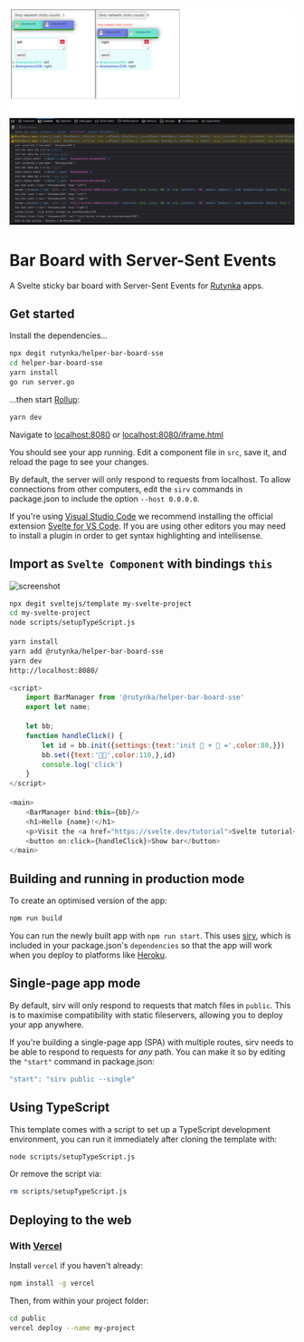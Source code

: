 
<h1 align="center">
    <a href="https://rutynka.io">
	<img width="820" src="sse_bar_board_screenshot.png" alt="screenshot">
	</a>
	<br>
</h1>

# Bar Board with Server-Sent Events

A Svelte sticky bar board with Server-Sent Events for [Rutynka](https://rutynka.io) apps. 


## Get started

Install the dependencies...

```bash
npx degit rutynka/helper-bar-board-sse
cd helper-bar-board-sse
yarn install
go run server.go
```

...then start [Rollup](https://rollupjs.org):

```bash
yarn dev
```
 
Navigate to [localhost:8080](http://localhost:8080) or [localhost:8080/iframe.html](http://localhost:8080/iframe.html)

You should see your app running. Edit a component file in `src`, save it, and reload the page to see your changes.

By default, the server will only respond to requests from localhost. To allow connections from other computers, edit the `sirv` commands in package.json to include the option `--host 0.0.0.0`.

If you're using [Visual Studio Code](https://code.visualstudio.com/) we recommend installing the official extension [Svelte for VS Code](https://marketplace.visualstudio.com/items?itemName=svelte.svelte-vscode). If you are using other editors you may need to install a plugin in order to get syntax highlighting and intellisense.

## Import as `Svelte Component` with bindings `this`

<img width="820" src="public/bar_board_screenshot_hello_svelte.png" alt="screenshot">

```bash
npx degit sveltejs/template my-svelte-project
cd my-svelte-project
node scripts/setupTypeScript.js

yarn install
yarn add @rutynka/helper-bar-board-sse
yarn dev
http://localhost:8080/
```

```js
<script>
	import BarManager from '@rutynka/helper-bar-board-sse'
	export let name;

	let bb;
	function handleClick() {
		let id = bb.init({settings:{text:'init 🌭 + 🌭 =',color:80,}})
		bb.set({text:'🌭🌭',color:110,},id)
		console.log('click')
	}
</script>

<main>
	<BarManager bind:this={bb}/>
	<h1>Hello {name}!</h1>
	<p>Visit the <a href="https://svelte.dev/tutorial">Svelte tutorial</a> to learn how to build Svelte apps.</p>
	<button on:click={handleClick}>Show bar</button>
</main>
```

## Building and running in production mode

To create an optimised version of the app:

```bash
npm run build
```

You can run the newly built app with `npm run start`. This uses [sirv](https://github.com/lukeed/sirv), which is included in your package.json's `dependencies` so that the app will work when you deploy to platforms like [Heroku](https://heroku.com).


## Single-page app mode

By default, sirv will only respond to requests that match files in `public`. This is to maximise compatibility with static fileservers, allowing you to deploy your app anywhere.

If you're building a single-page app (SPA) with multiple routes, sirv needs to be able to respond to requests for *any* path. You can make it so by editing the `"start"` command in package.json:

```js
"start": "sirv public --single"
```

## Using TypeScript

This template comes with a script to set up a TypeScript development environment, you can run it immediately after cloning the template with:

```bash
node scripts/setupTypeScript.js
```

Or remove the script via:

```bash
rm scripts/setupTypeScript.js
```

## Deploying to the web

### With [Vercel](https://vercel.com)

Install `vercel` if you haven't already:

```bash
npm install -g vercel
```

Then, from within your project folder:

```bash
cd public
vercel deploy --name my-project
```



